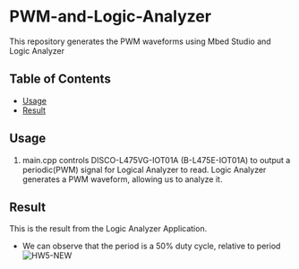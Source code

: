 # PWM-and-Logic-Analyzer

This repository generates the PWM waveforms using Mbed Studio and Logic Analyzer
## Table of Contents

- [Usage](#usage)
- [Result](#result)


## Usage

1. main.cpp controls DISCO-L475VG-IOT01A (B-L475E-IOT01A) to output a periodic(PWM) signal for Logical Analyzer to read. Logic Analyzer generates a PWM waveform, allowing us to analyze it.

## Result
This is the result from the Logic Analyzer Application. 
- We can observe that the period is a 50% duty cycle, relative to period
![HW5-NEW](https://github.com/lawraa/PWM-and-Logic-Analyzer/assets/77081328/6a3a2c30-357e-4674-bdd1-96d03067392f)

